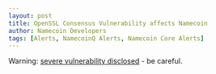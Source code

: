 ```yaml
---
layout: post
title: OpenSSL Consensus Vulnerability affects Namecoin
author: Namecoin Developers
tags: [Alerts, NamecoinQ Alerts, Namecoin Core Alerts]
---
```

Warning: [severe vulnerability disclosed](https://forum.namecoin.info/viewtopic.php?f=2&t=2354) - be careful.
